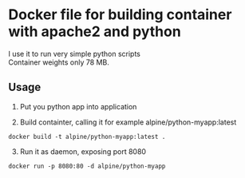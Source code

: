 # Docker file for building container with apache2 and python
I use it to run very simple python scripts  
Container weights only 78 MB.

## Usage

1. Put you python app into application

2. Build containter, calling it for example alpine/python-myapp:latest
```
docker build -t alpine/python-myapp:latest .
```

3. Run it as daemon, exposing port 8080
```
docker run -p 8080:80 -d alpine/python-myapp

```
